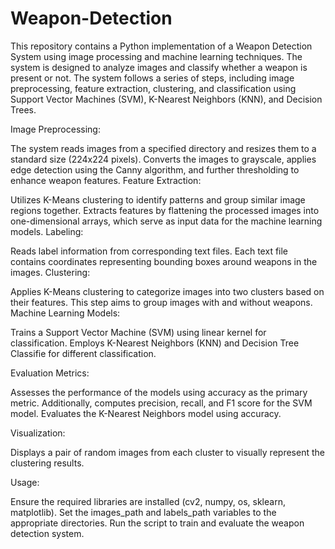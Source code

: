 # Weapon-Detection
This repository contains a Python implementation of a Weapon Detection System using image processing and machine learning techniques. The system is designed to analyze images and classify whether a weapon is present or not. The system follows a series of steps, including image preprocessing, feature extraction, clustering, and classification using Support Vector Machines (SVM), K-Nearest Neighbors (KNN), and Decision Trees.

Image Preprocessing:

The system reads images from a specified directory and resizes them to a standard size (224x224 pixels).
Converts the images to grayscale, applies edge detection using the Canny algorithm, and further thresholding to enhance weapon features.
Feature Extraction:

Utilizes K-Means clustering to identify patterns and group similar image regions together.
Extracts features by flattening the processed images into one-dimensional arrays, which serve as input data for the machine learning models.
Labeling:

Reads label information from corresponding text files. Each text file contains coordinates representing bounding boxes around weapons in the images.
Clustering:

Applies K-Means clustering to categorize images into two clusters based on their features. This step aims to group images with and without weapons.
Machine Learning Models:

Trains a Support Vector Machine (SVM) using linear kernel for classification.
Employs K-Nearest Neighbors (KNN) and  Decision Tree Classifie for different classification.

Evaluation Metrics:

Assesses the performance of the models using accuracy as the primary metric.
Additionally, computes precision, recall, and F1 score for the SVM model.
Evaluates the K-Nearest Neighbors model using accuracy.

Visualization:

Displays a pair of random images from each cluster to visually represent the clustering results.

Usage:

Ensure the required libraries are installed (cv2, numpy, os, sklearn, matplotlib).
Set the images_path and labels_path variables to the appropriate directories.
Run the script to train and evaluate the weapon detection system.
